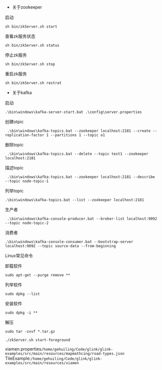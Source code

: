 - 关于zookeeper

启动 
```shell
sh bin/zkServer.sh start
```

查看zk服务状态
```shell
sh bin/zkServer.sh status
```

停止zk服务
```shell
sh bin/zkServer.sh stop
```

重启zk服务
```shell
sh bin/zkServer.sh restrat
```

- 关于kafka

启动
```shell
.\bin\windows\kafka-server-start.bat .\config\server.properties
```

创建otpic
```shell
 .\bin\windows\kafka-topics.bat --zookeeper localhost:2181 --create --replication-factor 1 --partitions 1 --topic o1
```
 
删除topic
```shell
 .\bin\windows\kafka-topics.bat --delete --topic test1 --zookeeper localhost:2181
```

描述topic
```shell
 .\bin\windows\kafka-topics.bat --zookeeper localhost:2181 --describe --topic node-topic-1
 ```

列举topic
```shell
.\bin\windows\kafka-topics.bat --list --zookeeper localhost:2181
```

生产者
```shell
 .\bin\windows\kafka-console-producer.bat --broker-list localhost:9092 --topic node-topic-2
```

消费者
```shell
.\bin\windows\kafka-console-consumer.bat --bootstrap-server localhost:9092 --topic source-data --from-beginning
```



Linux常见命令

卸载软件
```shell
sudo apt-get --purge remove **
```

列举软件
```shell
sudo dpkg --list
```

安装软件
```shell
sudo dpkg -i **
```

解压
```shell
sudo tar -zxvf *.tar.gz
```

```shell
./zkServer.sh start-foreground
```

xiamen.properties`/home/gehuiling/Code/glink/glink-examples/src/main/resources/mapmathcing/road-types.json`
TileExample:`/home/gehuiling/Code/glink/glink-examples/src/main/resources/xiamen`